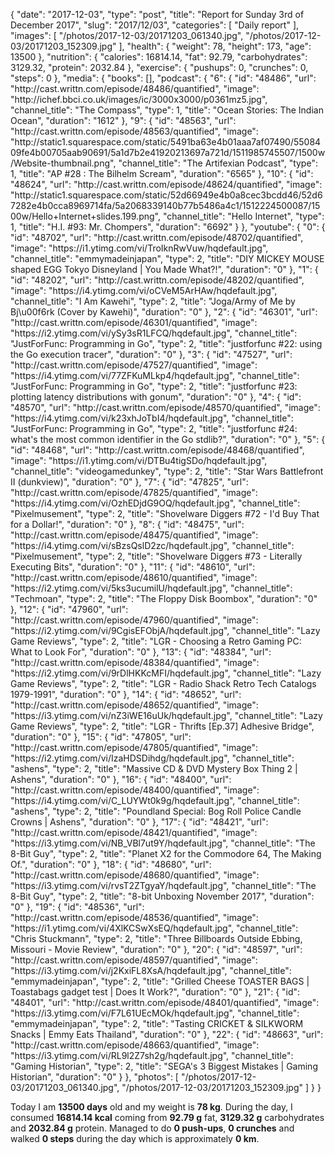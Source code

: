 {
    "date": "2017-12-03",
    "type": "post",
    "title": "Report for Sunday 3rd of December 2017",
    "slug": "2017\/12\/03",
    "categories": [
        "Daily report"
    ],
    "images": [
        "\/photos\/2017-12-03\/20171203_061340.jpg",
        "\/photos\/2017-12-03\/20171203_152309.jpg"
    ],
    "health": {
        "weight": 78,
        "height": 173,
        "age": 13500
    },
    "nutrition": {
        "calories": 16814.14,
        "fat": 92.79,
        "carbohydrates": 3129.32,
        "protein": 2032.84
    },
    "exercise": {
        "pushups": 0,
        "crunches": 0,
        "steps": 0
    },
    "media": {
        "books": [],
        "podcast": {
            "6": {
                "id": "48486",
                "url": "http:\/\/cast.writtn.com\/episode\/48486\/quantified",
                "image": "http:\/\/ichef.bbci.co.uk\/images\/ic\/3000x3000\/p0361mz5.jpg",
                "channel_title": "The Compass",
                "type": 1,
                "title": "Ocean Stories: The Indian Ocean",
                "duration": "1612"
            },
            "9": {
                "id": "48563",
                "url": "http:\/\/cast.writtn.com\/episode\/48563\/quantified",
                "image": "http:\/\/static1.squarespace.com\/static\/5491ba63e4b01aaa7af07490\/5508409fe4b00705aab90691\/5a1d7b2e41920213697a721d\/1511985745507\/1500w\/Website-thumbnail.png",
                "channel_title": "The Artifexian Podcast",
                "type": 1,
                "title": "AP #28 : The Bilhelm Scream",
                "duration": "6565"
            },
            "10": {
                "id": "48624",
                "url": "http:\/\/cast.writtn.com\/episode\/48624\/quantified",
                "image": "http:\/\/static1.squarespace.com\/static\/52d66949e4b0a8cec3bcdd46\/52d67282e4b0cca8969714fa\/5a2068339140b77b5486a4c1\/1512224500087\/1500w\/Hello+Internet+slides.199.png",
                "channel_title": "Hello Internet",
                "type": 1,
                "title": "H.I. #93: Mr. Chompers",
                "duration": "6692"
            }
        },
        "youtube": {
            "0": {
                "id": "48702",
                "url": "http:\/\/cast.writtn.com\/episode\/48702\/quantified",
                "image": "https:\/\/i1.ytimg.com\/vi\/TroIknRwVuw\/hqdefault.jpg",
                "channel_title": "emmymadeinjapan",
                "type": 2,
                "title": "DIY MICKEY MOUSE shaped EGG Tokyo Disneyland | You Made What?!",
                "duration": "0"
            },
            "1": {
                "id": "48202",
                "url": "http:\/\/cast.writtn.com\/episode\/48202\/quantified",
                "image": "https:\/\/i4.ytimg.com\/vi\/oCVeM5ArHAw\/hqdefault.jpg",
                "channel_title": "I Am Kawehi",
                "type": 2,
                "title": "Joga\/Army of Me by Bj\u00f6rk (Cover by Kawehi)",
                "duration": "0"
            },
            "2": {
                "id": "46301",
                "url": "http:\/\/cast.writtn.com\/episode\/46301\/quantified",
                "image": "https:\/\/i2.ytimg.com\/vi\/ySy3sR1LFCQ\/hqdefault.jpg",
                "channel_title": "JustForFunc: Programming in Go",
                "type": 2,
                "title": "justforfunc #22: using the Go execution tracer",
                "duration": "0"
            },
            "3": {
                "id": "47527",
                "url": "http:\/\/cast.writtn.com\/episode\/47527\/quantified",
                "image": "https:\/\/i4.ytimg.com\/vi\/77ZFKuMLkp4\/hqdefault.jpg",
                "channel_title": "JustForFunc: Programming in Go",
                "type": 2,
                "title": "justforfunc #23: plotting latency distributions with gonum",
                "duration": "0"
            },
            "4": {
                "id": "48570",
                "url": "http:\/\/cast.writtn.com\/episode\/48570\/quantified",
                "image": "https:\/\/i4.ytimg.com\/vi\/k23xhJoTbI4\/hqdefault.jpg",
                "channel_title": "JustForFunc: Programming in Go",
                "type": 2,
                "title": "justforfunc #24: what's the most common identifier in the Go stdlib?",
                "duration": "0"
            },
            "5": {
                "id": "48468",
                "url": "http:\/\/cast.writtn.com\/episode\/48468\/quantified",
                "image": "https:\/\/i1.ytimg.com\/vi\/DTBu4tigSDo\/hqdefault.jpg",
                "channel_title": "videogamedunkey",
                "type": 2,
                "title": "Star Wars Battlefront II  (dunkview)",
                "duration": "0"
            },
            "7": {
                "id": "47825",
                "url": "http:\/\/cast.writtn.com\/episode\/47825\/quantified",
                "image": "https:\/\/i4.ytimg.com\/vi\/OzhEDjdG9OQ\/hqdefault.jpg",
                "channel_title": "Pixelmusement",
                "type": 2,
                "title": "Shovelware Diggers #72 - I'd Buy That for a Dollar!",
                "duration": "0"
            },
            "8": {
                "id": "48475",
                "url": "http:\/\/cast.writtn.com\/episode\/48475\/quantified",
                "image": "https:\/\/i4.ytimg.com\/vi\/sBzsQslD2zc\/hqdefault.jpg",
                "channel_title": "Pixelmusement",
                "type": 2,
                "title": "Shovelware Diggers #73 - Literally Executing Bits",
                "duration": "0"
            },
            "11": {
                "id": "48610",
                "url": "http:\/\/cast.writtn.com\/episode\/48610\/quantified",
                "image": "https:\/\/i2.ytimg.com\/vi\/5ks3ucumilU\/hqdefault.jpg",
                "channel_title": "Techmoan",
                "type": 2,
                "title": "The Floppy Disk Boombox",
                "duration": "0"
            },
            "12": {
                "id": "47960",
                "url": "http:\/\/cast.writtn.com\/episode\/47960\/quantified",
                "image": "https:\/\/i2.ytimg.com\/vi\/9CgisEFObjA\/hqdefault.jpg",
                "channel_title": "Lazy Game Reviews",
                "type": 2,
                "title": "LGR - Choosing a Retro Gaming PC: What to Look For",
                "duration": "0"
            },
            "13": {
                "id": "48384",
                "url": "http:\/\/cast.writtn.com\/episode\/48384\/quantified",
                "image": "https:\/\/i2.ytimg.com\/vi\/9rDlHKKcMFI\/hqdefault.jpg",
                "channel_title": "Lazy Game Reviews",
                "type": 2,
                "title": "LGR - Radio Shack Retro Tech Catalogs 1979-1991",
                "duration": "0"
            },
            "14": {
                "id": "48652",
                "url": "http:\/\/cast.writtn.com\/episode\/48652\/quantified",
                "image": "https:\/\/i3.ytimg.com\/vi\/nZ3iWE16uUk\/hqdefault.jpg",
                "channel_title": "Lazy Game Reviews",
                "type": 2,
                "title": "LGR - Thrifts [Ep.37] Adhesive Bridge",
                "duration": "0"
            },
            "15": {
                "id": "47805",
                "url": "http:\/\/cast.writtn.com\/episode\/47805\/quantified",
                "image": "https:\/\/i2.ytimg.com\/vi\/IzaHDSDihdg\/hqdefault.jpg",
                "channel_title": "ashens",
                "type": 2,
                "title": "Massive CD & DVD Mystery Box Thing 2 | Ashens",
                "duration": "0"
            },
            "16": {
                "id": "48400",
                "url": "http:\/\/cast.writtn.com\/episode\/48400\/quantified",
                "image": "https:\/\/i4.ytimg.com\/vi\/C_LUYWt0k9g\/hqdefault.jpg",
                "channel_title": "ashens",
                "type": 2,
                "title": "Poundland Special: Bog Roll Police Candle Crowns | Ashens",
                "duration": "0"
            },
            "17": {
                "id": "48421",
                "url": "http:\/\/cast.writtn.com\/episode\/48421\/quantified",
                "image": "https:\/\/i3.ytimg.com\/vi\/NB_VBl7ut9Y\/hqdefault.jpg",
                "channel_title": "The 8-Bit Guy",
                "type": 2,
                "title": "Planet X2 for the Commodore 64, The Making Of.",
                "duration": "0"
            },
            "18": {
                "id": "48680",
                "url": "http:\/\/cast.writtn.com\/episode\/48680\/quantified",
                "image": "https:\/\/i3.ytimg.com\/vi\/rvsT2ZTgyaY\/hqdefault.jpg",
                "channel_title": "The 8-Bit Guy",
                "type": 2,
                "title": "8-bit Unboxing November 2017",
                "duration": "0"
            },
            "19": {
                "id": "48536",
                "url": "http:\/\/cast.writtn.com\/episode\/48536\/quantified",
                "image": "https:\/\/i1.ytimg.com\/vi\/4XlKCSwXsEQ\/hqdefault.jpg",
                "channel_title": "Chris Stuckmann",
                "type": 2,
                "title": "Three Billboards Outside Ebbing, Missouri - Movie Review",
                "duration": "0"
            },
            "20": {
                "id": "48597",
                "url": "http:\/\/cast.writtn.com\/episode\/48597\/quantified",
                "image": "https:\/\/i3.ytimg.com\/vi\/j2KxiFL8XsA\/hqdefault.jpg",
                "channel_title": "emmymadeinjapan",
                "type": 2,
                "title": "Grilled Cheese TOASTER BAGS | Toastabags gadget test | Does It Work?",
                "duration": "0"
            },
            "21": {
                "id": "48401",
                "url": "http:\/\/cast.writtn.com\/episode\/48401\/quantified",
                "image": "https:\/\/i3.ytimg.com\/vi\/F7L61UEcMOk\/hqdefault.jpg",
                "channel_title": "emmymadeinjapan",
                "type": 2,
                "title": "Tasting CRICKET & SILKWORM Snacks | Emmy Eats Thailand",
                "duration": "0"
            },
            "22": {
                "id": "48663",
                "url": "http:\/\/cast.writtn.com\/episode\/48663\/quantified",
                "image": "https:\/\/i3.ytimg.com\/vi\/RL9l2Z7sh2g\/hqdefault.jpg",
                "channel_title": "Gaming Historian",
                "type": 2,
                "title": "SEGA's 3 Biggest Mistakes | Gaming Historian",
                "duration": "0"
            }
        },
        "photos": [
            "\/photos\/2017-12-03\/20171203_061340.jpg",
            "\/photos\/2017-12-03\/20171203_152309.jpg"
        ]
    }
}

Today I am <strong>13500 days</strong> old and my weight is <strong>78 kg</strong>. During the day, I consumed <strong>16814.14 kcal</strong> coming from <strong>92.79 g</strong> fat, <strong>3129.32 g</strong> carbohydrates and <strong>2032.84 g</strong> protein. Managed to do <strong>0 push-ups</strong>, <strong>0 crunches</strong> and walked <strong>0 steps</strong> during the day which is approximately <strong>0 km</strong>.